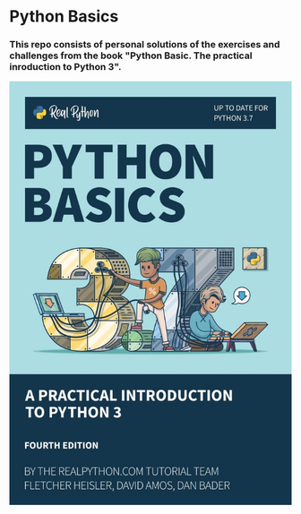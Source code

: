 # Python Basics

### This repo  consists of personal solutions of the exercises and challenges from the book "Python Basic. The practical inroduction to Python 3".

![Python Basics the Book](https://github.com/ArchieDash/Python-Basics/blob/master/book_cover.png)

